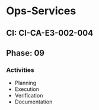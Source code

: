 # Ops-Services

## CI: CI-CA-E3-002-004
## Phase: 09

### Activities
- Planning
- Execution
- Verification
- Documentation
